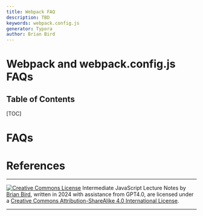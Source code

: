 ```yaml
---
title: Webpack FAQ
description: TBD
keywords: webpack.config.js
generator: Typora
author: Brian Bird
---
```


<h1>Webpack and webpack.config.js FAQs</h1>

<h2>Table of Contents</h2>

[TOC]

# FAQs



# References





---

[![Creative Commons License](https://i.creativecommons.org/l/by-sa/4.0/88x31.png)](http://creativecommons.org/licenses/by-sa/4.0/) Intermediate JavaScript Lecture Notes by [Brian Bird](https://profbird.dev), written in <time>2024</time> with assistance from GPT4.0, are licensed under a [Creative Commons Attribution-ShareAlike 4.0 International License](http://creativecommons.org/licenses/by-sa/4.0/).

---
